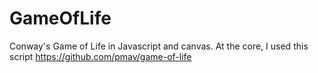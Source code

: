 # GameOfLife
Conway's Game of Life in Javascript and canvas. At the core, I used this script https://github.com/pmav/game-of-life

